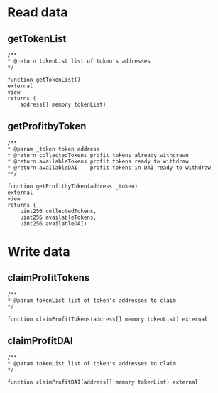# Read data

## getTokenList

```solidity
/**
* @return tokenList list of token's addresses
*/

function getTokenList() 
external 
view 
returns (
    address[] memory tokenList)
```

## getProfitbyToken

```solidity
/**
* @param _token token address
* @return collectedTokens profit tokens already withdrawn
* @return availableTokens profit tokens ready to withdraw
* @return availableDAI    profit tokens in DAI ready to withdraw
**/

function getProfitbyToken(address _token) 
external 
view 
returns (
    uint256 collectedTokens,
    uint256 availableTokens,
    uint256 availableDAI) 
```

# Write data

## claimProfitTokens

```solidity
/**
* @param tokenList list of token's addresses to claim
*/

function claimProfitTokens(address[] memory tokenList) external
```

## claimProfitDAI

```solidity
/**
* @param tokenList list of token's addresses to claim
*/

function claimProfitDAI(address[] memory tokenList) external 
```